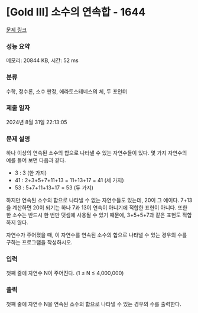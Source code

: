 # [Gold III] 소수의 연속합 - 1644 

[문제 링크](https://www.acmicpc.net/problem/1644) 

### 성능 요약

메모리: 20844 KB, 시간: 52 ms

### 분류

수학, 정수론, 소수 판정, 에라토스테네스의 체, 두 포인터

### 제출 일자

2024년 8월 31일 22:13:05

### 문제 설명

<p>하나 이상의 연속된 소수의 합으로 나타낼 수 있는 자연수들이 있다. 몇 가지 자연수의 예를 들어 보면 다음과 같다.</p>

<ul>
	<li>3 : 3 (한 가지)</li>
	<li>41 : 2+3+5+7+11+13 = 11+13+17 = 41 (세 가지)</li>
	<li>53 : 5+7+11+13+17 = 53 (두 가지)</li>
</ul>

<p>하지만 연속된 소수의 합으로 나타낼 수 없는 자연수들도 있는데, 20이 그 예이다. 7+13을 계산하면 20이 되기는 하나 7과 13이 연속이 아니기에 적합한 표현이 아니다. 또한 한 소수는 반드시 한 번만 덧셈에 사용될 수 있기 때문에, 3+5+5+7과 같은 표현도 적합하지 않다.</p>

<p>자연수가 주어졌을 때, 이 자연수를 연속된 소수의 합으로 나타낼 수 있는 경우의 수를 구하는 프로그램을 작성하시오.</p>

### 입력 

 <p>첫째 줄에 자연수 N이 주어진다. (1 ≤ N ≤ 4,000,000)</p>

### 출력 

 <p>첫째 줄에 자연수 N을 연속된 소수의 합으로 나타낼 수 있는 경우의 수를 출력한다.</p>

